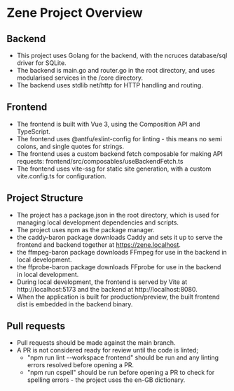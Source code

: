# Zene Project Overview
## Backend
- This project uses Golang for the backend, with the ncruces database/sql driver for SQLite.
- The backend is main.go and router.go in the root directory, and uses modularised services in the /core directory.
- The backend uses stdlib net/http for HTTP handling and routing.
## Frontend
- The frontend is built with Vue 3, using the Composition API and TypeScript.
- The frontend uses @antfu/eslint-config for linting - this means no semi colons, and single quotes for strings.
- The frontend uses a custom backend fetch composable for making API requests: frontend/src/composables/useBackendFetch.ts
- The frontend uses vite-ssg for static site generation, with a custom vite.config.ts for configuration.
## Project Structure
- The project has a package.json in the root directory, which is used for managing local development dependencies and scripts.
- The project uses npm as the package manager.
- the caddy-baron package downloads Caddy and sets it up to serve the frontend and backend together at https://zene.localhost.
- the ffmpeg-baron package downloads FFmpeg for use in the backend in local development.
- the ffprobe-baron package downloads FFprobe for use in the backend in local development.
- During local development, the frontend is served by Vite at http://localhost:5173 and the backend at http://localhost:8080.
- When the application is built for production/preview, the built frontend dist is embedded in the backend binary.
## Pull requests
- Pull requests should be made against the main branch.
- A PR is not considered ready for review until the code is linted;
    - "npm run lint --workspace frontend" should be run and any linting errors resolved before opening a PR.
    - "npm run cspell" should be run before opening a PR to check for spelling errors - the project uses the en-GB dictionary.